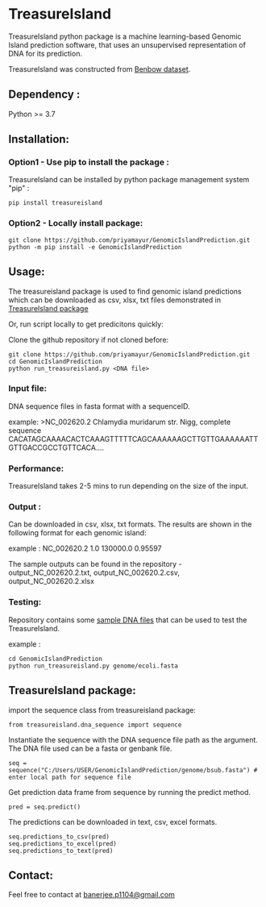 # TreasureIsland

TreasureIsland python package is a machine learning-based Genomic Island prediction software, that uses an unsupervised representation of DNA for its prediction.

TreasureIsland was constructed from [Benbow dataset](https://github.com/priyamayur/GenomicIslandPrediction/tree/master/Benbow). 

## Dependency :

Python >= 3.7

## Installation:

### Option1 - Use pip to install the package :
TreasureIsland can be installed by python package management system "pip" :

    pip install treasureisland

### Option2 - Locally install package:
    git clone https://github.com/priyamayur/GenomicIslandPrediction.git
    python -m pip install -e GenomicIslandPrediction
    
    
## Usage:

The treasureisland package is used to find genomic island predictions which can be downloaded as csv, xlsx, txt files demonstrated in [TreasureIsland package](#TreasureIsland-package)

Or, run script locally to get predicitons quickly:

Clone the github repository if not cloned before:   

    git clone https://github.com/priyamayur/GenomicIslandPrediction.git
    cd GenomicIslandPrediction
    python run_treasureisland.py <DNA file>     
    
### Input file:

DNA sequence files in fasta format with a sequenceID.

example: >NC_002620.2 Chlamydia muridarum str. Nigg, complete sequence
CACATAGCAAAACACTCAAAGTTTTTCAGCAAAAAAGCTTGTTGAAAAAATTGTTGACCGCCTGTTCACA....

### Performance:

TreasureIsland takes 2-5 mins to run depending on the size of the input.

### Output :

Can be downloaded in csv, xlsx, txt formats.
The results are shown in the following format for each genomic island:
<sequenceID> <start> <end> <probability of GEI>

example : NC_002620.2 1.0 130000.0 0.95597
    
The sample outputs can be found in the repository - output_NC_002620.2.txt, output_NC_002620.2.csv, output_NC_002620.2.xlsx     
    
### Testing:
    
Repository contains some [sample DNA files](https://github.com/priyamayur/GenomicIslandPrediction/tree/master/genome) that can be used to test the TreasureIsland.
    
example :
    
    cd GenomicIslandPrediction
    python run_treasureisland.py genome/ecoli.fasta    


## TreasureIsland package:

import the sequence class from treasureisland package:

    from treasureisland.dna_sequence import sequence 

Instantiate the sequence with the DNA sequence file path as the argument. 
The DNA file used can be a fasta or genbank file.

    seq = sequence("C:/Users/USER/GenomicIslandPrediction/genome/bsub.fasta") # enter local path for sequence file

Get prediction data frame from sequence by running the predict method.

    pred = seq.predict()

The predictions can be downloaded in text, csv, excel formats.

    seq.predictions_to_csv(pred)
    seq.predictions_to_excel(pred)
    seq.predictions_to_text(pred)

## Contact:

Feel free to contact at banerjee.p1104@gmail.com


